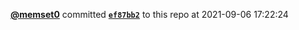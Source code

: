 <a href=https://github.com/memset0><strong>@memset0</strong></a>  committed <a href=https://github.com/memset0/memset0/commit/ef87bb2f7f2c60bd9220239724400e41c6ba87cf><strong><code>ef87bb2</code></strong></a> to this repo  at 2021-09-06 17:22:24 

